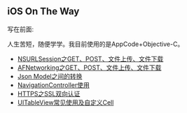 ## iOS On The Way

写在前面:

人生苦短，随便学学。我目前使用的是AppCode+Objective-C。


- [NSURLSession之GET、POST、文件上传、文件下载](./network)
- [AFNetworking之GET、POST、文件上传、文件下载](./afnetworking)
- [Json Model之间的转换](./JsonModel)
- [NavigationController使用](./navigation)
- [HTTPS之SSL双向认证](./https-api)
- [UITableView常见使用及自定义Cell](./tableview)

